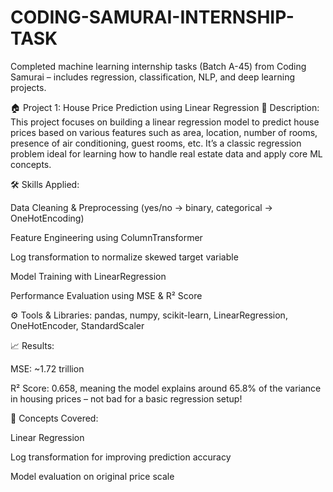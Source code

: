 # CODING-SAMURAI-INTERNSHIP-TASK
Completed machine learning internship tasks (Batch A-45) from Coding Samurai – includes regression, classification, NLP, and deep learning projects.

🏠 Project 1: House Price Prediction using Linear Regression
📌 Description:
This project focuses on building a linear regression model to predict house prices based on various features such as area, location, number of rooms, presence of air conditioning, guest rooms, etc. It’s a classic regression problem ideal for learning how to handle real estate data and apply core ML concepts.

🛠 Skills Applied:

Data Cleaning & Preprocessing (yes/no → binary, categorical → OneHotEncoding)

Feature Engineering using ColumnTransformer

Log transformation to normalize skewed target variable

Model Training with LinearRegression

Performance Evaluation using MSE & R² Score

⚙️ Tools & Libraries:
pandas, numpy, scikit-learn, LinearRegression, OneHotEncoder, StandardScaler

📈 Results:

MSE: ~1.72 trillion

R² Score: 0.658, meaning the model explains around 65.8% of the variance in housing prices – not bad for a basic regression setup!

🧠 Concepts Covered:

Linear Regression

Log transformation for improving prediction accuracy

Model evaluation on original price scale
